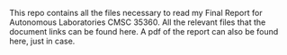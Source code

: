This repo contains all the files necessary to read my Final Report for Autonomous Laboratories CMSC 35360. All the relevant files that the document links can be found here. A pdf of the report can also be found here, just in case.
